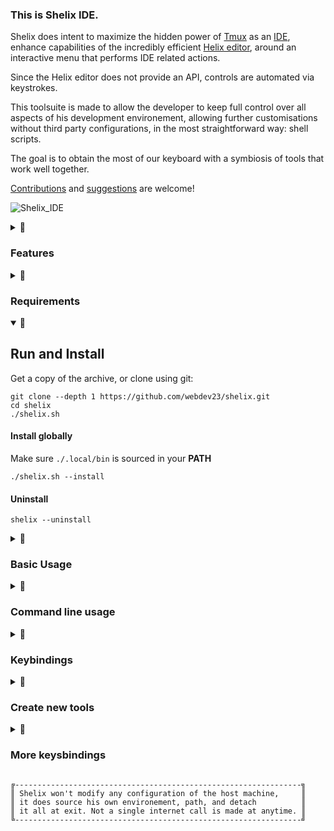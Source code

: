 
### This is Shelix IDE.
</summary>

Shelix does intent to maximize the hidden power of [Tmux](https://github.com/tmux/tmux) as an [IDE](https://en.wikipedia.org/wiki/Integrated_development_environment), enhance capabilities of the incredibly efficient [Helix editor](https://github.com/helix-editor/helix), around an interactive menu that performs IDE related actions.
 
Since the Helix editor does not provide an API, controls are automated via keystrokes.

This toolsuite is made to allow the developer to keep full control over all aspects of his development environement, allowing further customisations without third party configurations, in the most straightforward way: shell scripts.

The goal is to obtain the most of our keyboard with a symbiosis of tools that work well together. 

[Contributions](https://github.com/webdev23/shelix/blob/main/CONTRIBUTING.md) and [suggestions](https://github.com/webdev23/shelix/discussions) are welcome! 

![Shelix_IDE](https://github.com/webdev23/shelix/assets/2503337/4183caed-191d-42b9-ba77-14bee7650227)

<details>
<summary>👀

### Features
</summary>

- File watcher and auto reload in all running Helix instances
- Live menu tools, scripts, insert snippets, follow symlinks
- Binding to your favorite file explorer
- Explore files within the menu
- Quick access to recently edited files
- Save all buffers in multiple Helix in one action
- Run again the last command on a marked pane at file saving
- Search in multiple buffers, multiples hx instances
- Multiple IDE alike layouts
- Automatic sessions management
- Smart focus between multiple terminal window and sessions 
- Multi-cursor on multiple Helix instance (edit/open multiples files all at once)
- Git integration
- Snippets collection, quick insert at cursor
- Theming, per session, window, or globally. 
- Icons, Unicode for compatibility
- Search and replace tools
- Icons and installers scripts
- Multiple screens support under [X11]
- ZERO config (hopefully!)
- @TODO Pack into one single executable file archive
- @TODO Layout saving by project directory
- @TODO spawn in a browser over xterm.js (..why?)
- @WONT_IMPLEMENT One click debugger (That is too pecific to a language) 
- @TODO Profiling tools

</details>


<details>
<summary>👀

### Requirements
</summary>

The system require tmux (tested 3.2, 3.3, 3.4, 3.4 next), PHP8+, and the Helix editor.

`sudo apt install tmux php helix`

Some user-level tools do use ripgrep, fzf, inotify, wmctrl, git, cowsay, unimatrix

`sudo apt install ripgrep fzf wmctrl git`

Files explorer (any of): lf, ranger, fzf (Adapting another one should be straightforward)

`sudo apt install lf`

</details>

<details open>
<summary>👀

## Run and Install
</summary>

Get a copy of the archive, or clone using git:
```
git clone --depth 1 https://github.com/webdev23/shelix.git 
cd shelix
./shelix.sh
```

#### Install globally
Make sure `./.local/bin` is sourced in your **PATH**

`./shelix.sh --install`

#### Uninstall

`shelix --uninstall`

</details>

<details>
<summary>👀

### Basic Usage
</summary>

When an element has underscore, we can catch by acronyms, for example:

`nsw`                New_Shelix_Window

And if no conflicts in the list, elements can also be called naturally:

`lay`                Layouts

This makes shortcuts available from any panes, using the popup:

`Alt + Space ne`     open a New Editor


Elements have different behavior between their type.

```
¤--------------¤-------------¤-----------¤-------------¤
|  Executable  |  Directory  |  Symlink  |  Text file  |
¤-------¤------¤-------------¤-----------¤-------------¤
```

To run the associated action, `right arrow` or `Enter`.

To open a script for editing, press `Ctrl + Shift + right arrow`

To insert a file content into a pane that has a running Helix instance, use `Ctrl + right arrow`.

Using links to direcctories, Shelix can be used as file explorer.

</details>

<details>
<summary>👀

### Command line usage
</summary>
 From outside tmux:

```
  shelix                              Open or create a new session in the current directory

  shelix /path/to/dir                 Create a session in that dir
  
  shelix <session_name>               Re-attach to a session, create anew, or extend to multi-screen

  shelix -c <command> -c '...'        Pass (multiple) commands to run on multiple pane on startup

  shelix --theme monokai              Specify a theme (See themes directory for names)

```

  From within tmux, running shelix does simply display the menu, and mount the shell to working path.

  ```shelix```

 Feed elements in the menu via pipe (we may use ! to copy to clipboard)

  `history | shelix -`

  `ls | shelix -`

 We may use built-in capabilities and create layouts.

 `shelix --theme Visiblue -c 'php -S localhost:8080' -c 'hx index.html'`

 [X11]
  To work on the same project on multiple screens and multiple terminal, first create a session within your project dir, then open again the same one, you will be asked if you want to extend on the Left or Right. 
  
  By then, the focus key shortcut Shift + arrows will dispatch the focus on all screens, enabling, if all goes well for you, an amazing multi screens workfloW!

  By marking panes, we could dispatch actions from any terminal, for example opening a file on the right screen from the menu on the left screen



</details>

<details>
<summary>👀

### Keybindings
</summary>

Shortcuts can be re-configured. (see `/env` directory)

```
╔---------------------------------------------------------------------------------------╗
║ Alt + Space opens shelix menu in a popup.                                             ║
║                                                                                       ║
║ Actions dispatched from a popup are dispatched on the pane on focus before the popup. ║
╚---------------------------------------------------------------------------------------╝

Alt + Space         Popup menu                                         
<prefix> Space                                                         
                                                                       
q                   Quit                                          
Escape                                                                 
Ctrl + c                                                               
                                                                       
Up/Down arrows      Move selection                                     
Mouse wheel                                                            
                                                                       
Right arrow         Trigger dispatch action                            
Enter                                                                  
Ctrl + click                                                           
                                                                       
Left arrow          Back up one level in the tree                      
                                                                       
Ctrl + right        Insert text file at cursor in marked editor pane   
Ctrl + Enter                                                           

Ctrl + Shift + right  Edit scripts source file 
Ctrl + Shift + Enter
                                                                       
Keys                Trigger elements by first letter after underscores 
                    (Example: New_shelix_Window = nsw)                 
                                                                       
Escape              Quit and force close popup                                  
                                                                       
!                   Copy selection to system clipboard                 


Ctrl + Up/Down      Move selection faster

Ctrl + PageUp/Down  Move selection even faster

```
                                                                       
Mouse actions can be triggered without focusing on the pane!           


Tmux is enhanced with those keybindings:

```
Tmux <prefix> is Ctrl + b

<prefix> Alt + Space            Save pane layout
<prefix> Ctrl + Alt + Space     Restore previously saved pane layout

Shift + Arrows                  Move focus betweeen panes

F8 F9                           Move focus between windows

F12                             Zoom pane
Double click


Alt + Tab                       Tmux related operations in a menu


<prefix> < or >                 Panes related menu operations can be accessed with:


```

</details>

<details>
<summary>👀

### Create new tools
</summary>

To create a new tool, we have to populate the "scripts" directory.

We could build a tool using any language, using the hashbang mechanism.
A script may return a simple JSON array, to create a menu list, and the selection is ran again as $1.
This mechansim may allow to build complex utilities on a single file. 

By passing a rocket a 🚀 in the last element in the array, we may dispatch the selection immediatly.

The content of the "scripts" directory could be fully erased, so we may start fresh anew to build our own dedicated toolbox. 
See "libs" dir for a list of built-in tools that makes the core. Those tools are sourced in the environnement and are available by their namme from any shell within shelix.

Further customisations could be obtained with external utilities like powerline or nerd fonts.

Optimisation of ressources, could be improved by removing elements of the status line or the status line itself. 

#### Logs:

`tail -f $SHELIXPATH/shelix.logs `                                              

</details>

<details>
<summary>👀

### More keysbindings
</summary>

All other tmux keybindings are left untouched, between them some that are useful for our purpose:
```
<prefix> {                  Swap pane to left
<prefix> }                  Swap pane to Right

<prefix> !                  Move the pane in a new window

<prefix> Ctrl arrows        Resize pan
                            Press Ctrl + b, release b while holding Ctrl, use the arrows

<prefix> [                  Enter copy mode
v                           Enter select mode:
y                           Copy to system clipboard:
<prefix> ]                  Paste (Ctrl + Shift + v)  

<prefix> &                  Kill current window:

<prefix> d                  Detach from session (back to shell, exit tmux)

<prefix> w                  List sessions (we could kill sessionsq from there with `x` to close, `y` to confirm)

```
</details>

```
╔----------------------------------------------------------------╗
║ Shelix won't modify any configuration of the host machine,     ║
║ it does source his own environement, path, and detach          ║
║ it all at exit. Not a single internet call is made at anytime. ║
╚----------------------------------------------------------------╝
```
